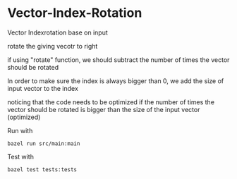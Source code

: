 # Vector-Index-Rotation
Vector Indexrotation base on input

rotate the giving vecotr to right

if using "rotate" function, we should subtract the number of times the vector should be rotated

In order to make sure the index is always bigger than 0, we add the size of input vector to the index

noticing that the code needs to be optimized if the number of times the vector should be rotated is bigger than the size of the input vector (optimized)

Run with
```
bazel run src/main:main
```

Test with
```
bazel test tests:tests
```

